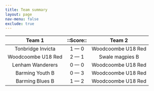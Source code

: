 ```yaml
---
title: Team summary
layout: page
nav-menu: false
exclude: true
---
```




|       Team 1       |  ::Score::  |       Team 2       |
|:------------------:|:-----------:|:------------------:|
| Tonbridge Invicta  | 1 &mdash; 0 | Woodcoombe U18 Red |
| Woodcoombe U18 Red | 2 &mdash; 1 |  Swale magpies B   |
|  Lenham Wanderers  | 0 &mdash; 0 | Woodcoombe U18 Red |
|  Barming Youth B   | 0 &mdash; 3 | Woodcoombe U18 Red |
|  Barming Blues B   | 1 &mdash; 2 | Woodcoombe U18 Red |

 <br /><br /><br />